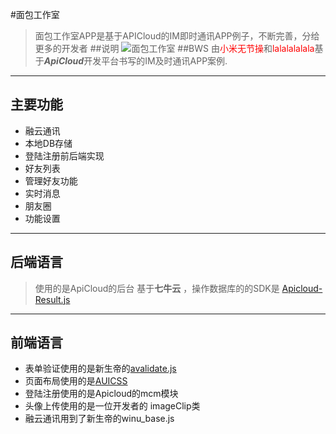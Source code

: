 
#面包工作室
> 面包工作室APP是基于APICloud的IM即时通讯APP例子，不断完善，分给 更多的开发者
##说明
![面包工作室](http://7xrvub.com1.z0.glb.clouddn.com/bws_icon.png)
##BWS 
>由<a style="color:red;">小米无节操</a>和<a style="color:red;">lalalalalala</a>基于***ApiCloud***开发平台书写的IM及时通讯APP案例.

----------
## 主要功能 ##
- 融云通讯
- 本地DB存储
- 登陆注册前后端实现
- 好友列表
- 管理好友功能
- 实时消息
- 朋友圈
- 功能设置

----------

## 后端语言 ##
>使用的是ApiCloud的后台 基于**七牛云** 
>，操作数据库的的SDK是 [Apicloud-Result.js](https://github.com/apicloudcom/mcm-js-sdk)

----------

## 前端语言 ##
- 表单验证使用的是新生帝的[avalidate.js](http://git.oschina.net/winu.net/availdate.js)
- 页面布局使用的是[AUICSS](http://www.auicss.com)
- 登陆注册使用的是Apicloud的mcm模块
- 头像上传使用的是一位开发者的 imageClip类
- 融云通讯用到了新生帝的winu_base.js

